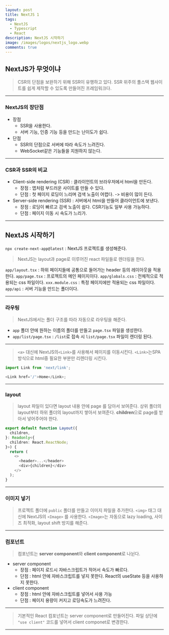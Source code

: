 ```yaml
---
layout: post
title: NextJS 1
tags:
  - NextJS
  - Typescript
  - React
description: NextJS 시작하기
image: /images/logos/nextjs_logo.webp
comments: true
---
```


## NextJS가 무엇이냐

> CSR의 단점을 보완하기 위해 SSR이 유행하고 있다.
> SSR 위주의 풀스택 웹사이트를 쉽게 제작할 수 있도록 만들어진 프레임워크다.

---

### NextJS의 장단점

- 장점
  - SSR을 사용한다.
  - 서버 기능, 인증 기능 등을 만드는 난이도가 쉽다.
- 단점
  - SSR의 단점으로 서버에 따라 속도가 느려진다.
  - WebSocket같은 기능들을 지원하지 않는다.

---

### CSR과 SSR의 비교

- Client-side rendering (CSR) : 클라이언트의 브라우저에서 html을 만든다.
  - 장점 : 앱처럼 부드러운 사이트를 만들 수 있다.
  - 단점 : 첫 페이지 로딩이 느리며 검색 노출이 어렵다. -> 비용이 많이 든다.
- Server-side rendering (SSR) : 서버에서 html을 만들어 클라이언트에 보낸다.
  - 장점 : 로딩이 빠르고 검색 노출이 쉽다. CSR기능도 일부 사용 가능하다.
  - 단점 : 페이지 이동 시 속도가 느리가.

---

## NextJS 시작하기

`npx create-next-app@latest` : NextJS 프로젝트를 생성해준다.

> NextJS는 layout과 page로 이루어진 react 파일들로 렌더링을 한다.

`app/layout.tsx` : 하위 페이지들에 공통으로 들어가는 header 등의 레이아웃을 적용한다.
`app/page.tsx` : 프로젝트의 메인 페이지이다.
`app/globals.css` : 전체적으로 적용되는 css 파일이다.
`xxx.module.css` : 특정 페이지에만 적용되는 css 파일이다.
`app/api` : 서버 기능을 만드는 폴더이다.

---

### 라우팅

> NextJS에서는 폴더 구조를 따라 자동으로 라우팅을 해준다.

- `app` 폴더 안에 원하는 이름의 폴더를 만들고 `page.tsx` 파일을 생성한다.
- `app/list/page.tsx` : `/list`로 접속 시 `list/page.tsx` 파일이 렌더링 된다.

---

> `<a>` 대신에 NextJS의`<Link>`를 사용해서 페이지를 이동시킨다.
> `<Link>`는SPA 방식으로 html중 필요한 부분만 리렌더링 시킨다.

```typescript
import Link from 'next/link';

<Link href='/'>Home</Link>;
```

---

### layout

> layout 파일이 있다면 layout 내용 안에 page 를 담아서 보여준다.
> 상위 폴더의 layout부터 하위 폴더의 layout까지 쌓아서 보여준다.
> **children**으로 page를 받아서 넣어주어야 한다.

```typescript
export default function Layout({
  children,
}: Readonly<{
  children: React.ReactNode;
}>) {
  return (
    <>
      <header>...</header>
      <div>{children}</div>
    </>
  );
}
```

---

### 이미지 넣기

> 프로젝트 폴더에 `public` 폴더를 만들고 이미지 파일을 추가한다.
> `<img>` 태그 대신에 NextJS의 `<Image>` 를 사용한다.
> `<Image>`는 자동으로 lazy loading, 사이즈 최적화, layout shift 방지를 해준다.

---

### 컴포넌트

> 컴포넌트는 **server component**와 **client component**로 나뉜다.

- server component
  - 장점 : 페이지 로드시 자바스크립트가 적어서 속도가 빠르다.
  - 단점 : html 안에 자바스크립트를 넣지 못한다. React의 useState 등을 사용하지 못한다.
- client component
  - 장점 : html 안에 자바스크립트를 넣어서 사용 가능
  - 단점 : 페이지 용량이 커지고 로딩속도가 느려진다.

---

> 기본적인 React 컴포넌트는 server component로 만들어진다.
> 파일 상단에 `"use client"` 코드를 넣어서 client componet로 변경한다.

---

